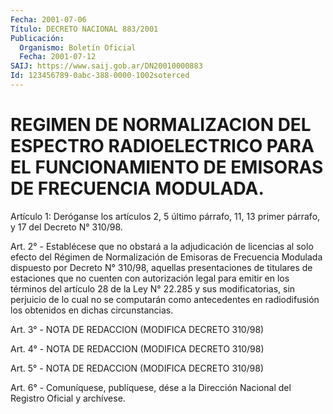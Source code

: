 ```yaml
---
Fecha: 2001-07-06
Título: DECRETO NACIONAL 883/2001
Publicación:
  Organismo: Boletín Oficial
  Fecha: 2001-07-12
SAIJ: https://www.saij.gob.ar/DN20010000883
Id: 123456789-0abc-388-0000-1002soterced
---
```

# REGIMEN DE NORMALIZACION DEL ESPECTRO RADIOELECTRICO PARA EL FUNCIONAMIENTO DE EMISORAS DE FRECUENCIA MODULADA.

<a id="1"></a>
Artículo 1: Deróganse los artículos 2, 5 último párrafo, 11, 13 primer párrafo, y 17 del Decreto  N°  310/98.

<a id="2"></a>
Art. 2° - Establécese que no obstará a la adjudicación de licencias al  solo  efecto  del  Régimen  de  Normalización  de  Emisoras  de Frecuencia  Modulada  dispuesto  por  Decreto  N° 310/98, aquellas presentaciones  de  titulares  de  estaciones  que  no cuenten  con autorización legal para emitir en los términos del artículo 28  de la  Ley N° 22.285 y sus modificatorias, sin perjuicio de lo cual no se computarán  como  antecedentes en radiodifusión los obtenidos en dichas circunstancias.

<a id="3"></a>
Art. 3° - NOTA DE REDACCION (MODIFICA DECRETO 310/98)

<a id="4"></a>
Art. 4° - NOTA DE REDACCION (MODIFICA DECRETO 310/98)

<a id="5"></a>
Art. 5° - NOTA DE REDACCION (MODIFICA DECRETO 310/98)

<a id="6"></a>
Art. 6° - Comuníquese, publíquese, dése a la Dirección Nacional del Registro Oficial y archívese.